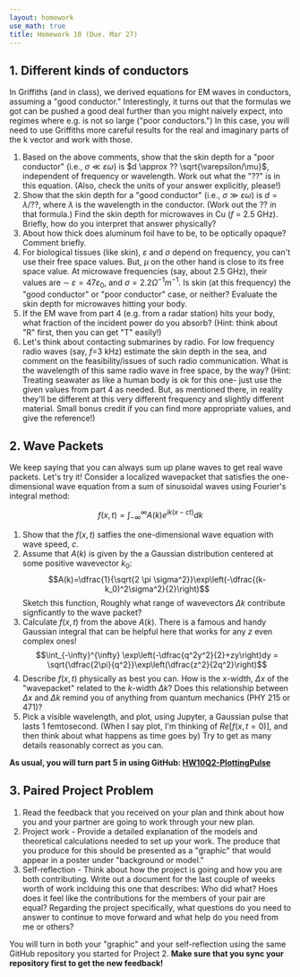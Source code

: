 ```yaml
---
layout: homework
use_math: true
title: Homework 10 (Due. Mar 27)
---
```


## 1. Different kinds of conductors

In Griffiths (and in class), we derived equations for EM waves in conductors, assuming a "good conductor." Interestingly, it turns out that the formulas we got can be pushed a good deal further than you might naively expect, into regimes where e.g.  is not so large ("poor conductors.") In this case, you will need to use Griffiths more careful results for the real and imaginary parts of the k vector and work with those.

1. Based on the above comments, show that the skin depth for a "poor conductor" (i.e., $\sigma \ll \varepsilon \omega$) is $d \approx ?? \sqrt{\varepsilon/\mu}$, independent of frequency or wavelength. Work out what the "??" is in this equation. (Also, check the units of your answer explicitly, please!)
2. Show that the skin depth for a "good conductor" (i.e., $\sigma \gg \varepsilon \omega$) is $d = \lambda/??$, where $\lambda$ is the wavelength in the conductor. (Work out the ?? in that formula.) Find the skin depth for microwaves in Cu ($f$ = 2.5 GHz). Briefly, how do you interpret that answer physically?
3. About how thick does aluminum foil have to be, to be optically opaque? Comment briefly.
4. For biological tissues (like skin), $\varepsilon$ and $\sigma$ depend on frequency, you can't use their free space values. But, $\mu$ on the other hand is close to its free space value. At microwave frequencies (say, about 2.5 GHz), their values are $\sim$ $\varepsilon =47 \varepsilon_0$, and $\sigma = 2.2 \Omega^{-1}m^{-1}$. Is skin (at this frequency) the "good conductor" or "poor conductor" case, or neither? Evaluate the skin depth for microwaves hitting your body.
5. If the EM wave from part 4 (e.g. from a radar station) hits your body, what fraction of the incident power do you absorb? (Hint: think about "R" first, then you can get "T" easily!)
6. Let's think about contacting submarines by radio. For low frequency radio waves (say, $f$=3 kHz) estimate the skin depth in the sea, and comment on the feasibility/issues of such radio communication. What is the wavelength of this same radio wave in free space, by the way?
(Hint: Treating seawater as like a human body is ok for this one- just use the given values from part 4 as needed. But, as mentioned there, in reality they'll be different at this very different frequency and slightly different material. Small bonus credit if you can find more appropriate values, and give the reference!)

## 2. Wave Packets

We keep saying that you can always sum up plane waves to get real wave packets. Let's try it! Consider a localized wavepacket that satisfies the one-dimensional wave equation from a sum of sinusoidal waves using Fourier's integral method:

$$f(x,t) = \int_{-\infty}^{\infty} A(k)e^{ik(x-ct)}dk$$

1. Show that the $f(x,t)$ satfies the one-dimensional wave equation with wave speed, $c$.
2. Assume that $A(k)$ is given by the a Gaussian distribution centered at some positive wavevector $k_0$:
$$A(k)=\dfrac{1}{\sqrt{2 \pi \sigma^2}}\exp\left(-\dfrac{(k-k_0)^2\sigma^2}{2}\right)$$
Sketch this function, Roughly what range of wavevectors $\Delta k$ contribute signficantly to the wave packet?
3. Calculate $f(x,t)$ from the above $A(k)$. There is a famous and handy Gaussian integral that can be helpful here that works for any $z$ even complex ones! $$\int_{-\infty}^{\infty} \exp\left(-\dfrac{q^2y^2}{2}+zy\right)dy = \sqrt{\dfrac{2\pi}{q^2}}\exp\left(\dfrac{z^2}{2q^2}\right)$$
4. Describe $f(x,t)$ physically as best you can. How is the $x$-width, $\Delta x$ of the "wavepacket" related to the $k$-width $\Delta k$? Does this relationship between $\Delta x$ and $\Delta k$ remind you of anything from quantum mechanics (PHY 215 or 471)?
5. Pick a visible wavelength, and plot, using Jupyter, a Gaussian pulse that lasts 1 femtosecond. (When I say plot, I'm thinking of $Re[f(x,t=0)]$, and then think about what happens as time goes by) Try to get as many details reasonably correct as you can.

**As usual, you will turn part 5 in using GitHub: [HW10Q2-PlottingPulse](https://classroom.github.com/assignment-invitations/78f31f7b599724d4b350ee362df545e2)**

## 3. Paired Project Problem

1. Read the feedback that you received on your plan and think about how you and your partner are going to work through your new plan.
2. Project work - Provide a detailed explanation of the models and theoretical calculations needed to set up your work. The produce that you produce for this should be presented as a "graphic" that would appear in a poster under "background or model."
3. Self-reflection - Think about how the project is going and how you are both contributing. Write out a document for the last couple of weeks worth of work inclduing this one that describes: Who did what? Hoes does it feel like the contributions for the members of your pair are equal? Regarding the project specifically, what questions do you need to answer to continue to move forward and what help do you need from me or others?

You will turn in both your "graphic" and your self-reflection using the same GitHub repository you started for Project 2. **Make sure that you sync your repository first to get the new feedback!**
